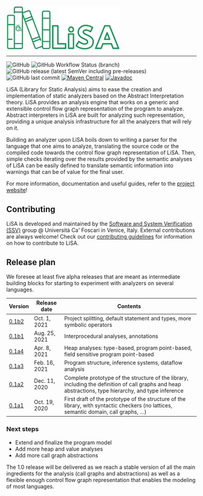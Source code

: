 <img src="logo.png" alt="logo" width="300"/>

---

![GitHub](https://img.shields.io/github/license/UniVE-SSV/lisa?color=brightgreen)
![GitHub Workflow Status (branch)](https://img.shields.io/github/workflow/status/UniVE-SSV/lisa/Gradle%20Build/master)
![GitHub release (latest SemVer including pre-releases)](https://img.shields.io/github/v/release/UniVE-SSV/lisa?include_prereleases&sort=semver&color=brightgreen)
![GitHub last commit](https://img.shields.io/github/last-commit/UniVE-SSV/lisa)
[![Maven Central](https://img.shields.io/maven-central/v/com.github.unive-ssv/lisa-sdk?color=brightgreen)](https://search.maven.org/artifact/com.github.unive-ssv/lisa-sdk)
[![Javadoc](https://javadoc.io/badge2/com.github.unive-ssv/lisa/javadoc.svg)](https://javadoc.io/doc/com.github.unive-ssv/lisa-sdk)

LiSA (Library for Static Analysis) aims to ease the creation and implementation of static analyzers based on the Abstract Interpretation theory.
LiSA provides an analysis engine that works on a generic and extensible control flow graph representation of the program to analyze. Abstract interpreters in LiSA are built 
for analyzing such representation, providing a unique analysis infrastructure for all the analyzers that will rely on it.

Building an analyzer upon LiSA boils down to writing a parser for the language that one aims to analyze, translating the source code or the compiled code towards 
the control flow graph representation of LiSA. Then, simple checks iterating over the results provided by the semantic analyses of LiSA can be easily defined to translate 
semantic information into warnings that can be of value for the final user. 

For more information, documentation and useful guides, refer to the [project website](https://unive-ssv.github.io/lisa/)!

## Contributing 

LiSA is developed and maintained by the [Software and System Verification (SSV)](https://ssv.dais.unive.it/) group @ Università Ca' Foscari in Venice, Italy. 
External contributions are always welcome! Check out our [contributing guidelines](./CONTRIBUTING.md) for information on how to contribute to LiSA.

## Release plan 

We foresee at least five alpha releases that are meant as intermediate building blocks for starting to experiment with analyzers on several languages. 

| Version | Release date | Contents |
| --- | --- | --- |
| [0.1b2](https://github.com/UniVE-SSV/lisa/releases/tag/v0.1b2) | Oct. 1, 2021 | Project splitting, default statement and types, more symbolic operators |
| [0.1b1](https://github.com/UniVE-SSV/lisa/releases/tag/v0.1b1) | Aug. 25, 2021 | Interprocedural analyses, annotations |
| [0.1a4](https://github.com/UniVE-SSV/lisa/releases/tag/v0.1a4) | Apr. 8, 2021 | Heap analyses: type-based, program point-based, field sensitive program point-based |
| [0.1a3](https://github.com/UniVE-SSV/lisa/releases/tag/v0.1a3) | Feb. 16, 2021 | Program structure, inference systems, dataflow analysis |
| [0.1a2](https://github.com/UniVE-SSV/lisa/releases/tag/v0.1a2) | Dec. 11, 2020 | Complete prototype of the structure of the library, including the definition of call graphs and heap abstractions, type hierarchy, and type inference |
| [0.1a1](https://github.com/UniVE-SSV/lisa/releases/tag/v0.1a1) | Oct. 19, 2020 | First draft of the prototype of the structure of the library, with syntactic checkers (no lattices, semantic domain, call graphs, …) |

### Next steps

* Extend and finalize the program model
* Add more heap and value analyses
* Add more call graph abstractions

The 1.0 release will be delivered as we reach a stable version of all the main ingredients for the analysis (call graphs and abstractions) as well as a flexible enough control flow graph representation that enables the modeling of most languages.
